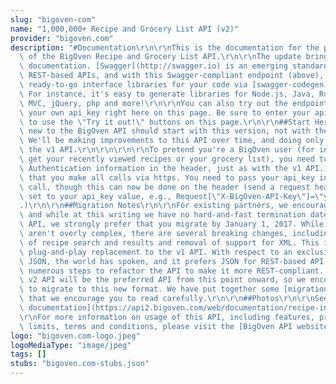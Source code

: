 ```yaml
---
slug: "bigoven-com"
name: "1,000,000+ Recipe and Grocery List API (v2)"
provider: "bigoven.com"
description: "#Documentation\r\n\r\nThis is the documentation for the partner endpoint\
  \ of the BigOven Recipe and Grocery List API.\r\n\r\nThe update brings with it Swagger-based\
  \ documentation. [Swagger](http://swagger.io) is an emerging standard for describing\
  \ REST-based APIs, and with this Swagger-compliant endpoint (above), you can make\
  \ ready-to-go interface libraries for your code via [swagger-codegen](https://github.com/swagger-api/swagger-codegen).\
  \ For instance, it's easy to generate libraries for Node.js, Java, Ruby, ASP.NET\
  \ MVC, jQuery, php and more!\r\n\r\nYou can also try out the endpoint calls with\
  \ your own api_key right here on this page. Be sure to enter your api_key above\
  \ to use the \"Try it out!\" buttons on this page.\r\n\r\n##Start Here\r\n\r\nDevelopers\
  \ new to the BigOven API should start with this version, not with the legacy API.\
  \ We'll be making improvements to this API over time, and doing only bug fixes on\
  \ the v1 API.\r\n\r\n\r\n\r\nTo pretend you're a BigOven user (for instance, to\
  \ get your recently viewed recipes or your grocery list), you need to pass in Basic\
  \ Authentication information in the header, just as with the v1 API. We do now require\
  \ that you make all calls via https. You need to pass your api_key in with every\
  \ call, though this can now be done on the header (send a request header \"X-BigOven-API-Key\"\
  \ set to your api_key value, e.g., Request[\"X-BigOven-API-Key\"]=\"your-key-here\"\
  .)\r\n\r\n##Migration Notes\r\n\r\nFor existing partners, we encourage you to [migrate](https://api2.bigoven.com),\
  \ and while at this writing we have no hard-and-fast termination date for the v1\
  \ API, we strongly prefer that you migrate by January 1, 2017. While the changes\
  \ aren't overly complex, there are several breaking changes, including refactoring\
  \ of recipe search and results and removal of support for XML. This is not a simply\
  \ plug-and-play replacement to the v1 API. With respect to an exclusive focus on\
  \ JSON, the world has spoken, and it prefers JSON for REST-based API's. We've taken\
  \ numerous steps to refactor the API to make it more REST-compliant. Note that this\
  \ v2 API will be the preferred API from this point onward, so we encourage developers\
  \ to migrate to this new format. We have put together some [migration notes](/web/documentation/migration-to-v2)\
  \ that we encourage you to read carefully.\r\n\r\n##Photos\r\n\r\nSee our [photos\
  \ documentation](https://api2.bigoven.com/web/documentation/recipe-images). \r\n\
  \r\nFor more information on usage of this API, including features, pricing, rate\
  \ limits, terms and conditions, please visit the [BigOven API website](https://api2.bigoven.com)."
logo: "bigoven.com-logo.jpeg"
logoMediaType: "image/jpeg"
tags: []
stubs: "bigoven.com-stubs.json"
---
```

